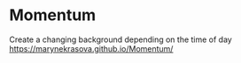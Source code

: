 # Momentum
Create a changing background depending on the time of day
https://marynekrasova.github.io/Momentum/
